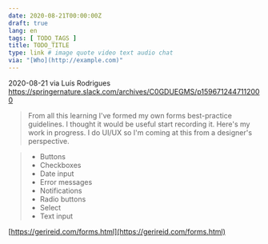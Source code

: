 ```yaml
---
date: 2020-08-21T00:00:00Z
draft: true
lang: en
tags: [ TODO_TAGS ]
title: TODO_TITLE
type: link # image quote video text audio chat
via: "[Who](http://example.com)"
---
```



2020-08-21 via Luís Rodrigues
https://springernature.slack.com/archives/C0GDUEGMS/p1596712447112000

> From all this learning I've formed my own forms best-practice guidelines. I thought it would be useful start recording it. Here's my work in progress. I do UI/UX so I'm coming at this from a designer's perspective.

> - Buttons
> - Checkboxes
> - Date input
> - Error messages
> - Notifications
> - Radio buttons
> - Select
> - Text input

[https://gerireid.com/forms.html](https://gerireid.com/forms.html)

